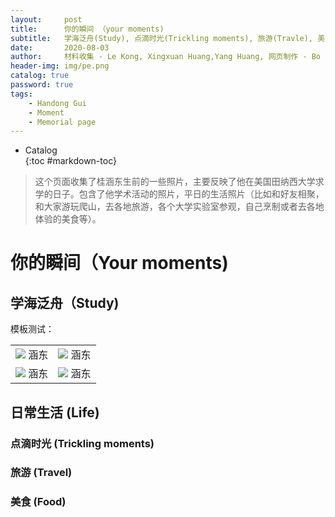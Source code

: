 ```yaml
---
layout:     post
title:      你的瞬间 （your moments)
subtitle:   学海泛舟(Study), 点滴时光(Trickling moments), 旅游(Travle), 美食(Food)
date:       2020-08-03
author:     材料收集 - Le Kong, Xingxuan Huang,Yang Huang, 网页制作 - Bo Liu
header-img: img/pe.png
catalog: true
password: true
tags:
    - Handong Gui
    - Moment
    - Memorial page
---
```

* Catalog   
{:toc #markdown-toc}

> 这个页面收集了桂涵东生前的一些照片，主要反映了他在美国田纳西大学求学的日子。包含了他学术活动的照片，平日的生活照片（比如和好友相聚，和大家游玩爬山，去各地旅游，各个大学实验室参观，自己烹制或者去各地体验的美食等）。

# 你的瞬间（Your moments)

## 学海泛舟（Study)
模板测试：
<table>
    <tr>
        <td ><center><img src="../../../../img/moment/1portrait.jpg"> 涵东 </center></td>
        <td ><center><img src="../../../../img/moment/1portrait.jpg"> 涵东 </center></td>
    </tr>
	<tr>
        <td ><center><img src="../../../../img/moment/1portrait.jpg"> 涵东 </center></td>
        <td ><center><img src="../../../../img/moment/1portrait.jpg"> 涵东 </center></td>
    </tr>
</table>

## 日常生活 (Life)

### 点滴时光 (Trickling moments)

### 旅游 (Travel)

### 美食 (Food)



